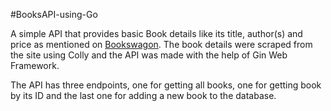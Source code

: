 #BooksAPI-using-Go

A simple API that provides basic Book details like its title, author(s) and price as mentioned on [Bookswagon](https://www.bookswagon.com). The book details were scraped from the site using Colly and the API was made with the help of Gin Web Framework.

The API has three endpoints, one for getting all books, one for getting book by its ID and the last one for adding a new book to the database.